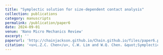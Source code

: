 ```yaml
---
title: "Symplectic solution for size-dependent contact analysis"
collection: publications
category: manuscripts
permalink: /publication/paper6
date: 2024-09-01
venue: 'Nano Micro Mechanics Review'
excerpt: ''
paperurl: 'http://chainjackson.github.io/Chain.github.io/files/paper6.pdf'
citation: '<u>L.Z.C. Chen</u>, C.W. Lim and W.Q. Chen. &quot;Symplectic solution for size-dependent contact analysis. &quot; <i>Nano Micro Mechanics Review</i>, 2025. https://doi.org/10.1142/S3082805825500074'
---
```


